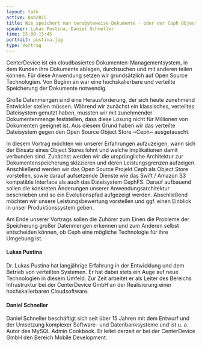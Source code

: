 ```yaml
---
layout: talk
active: bob2015
title: Wie speichert man terabyteweise Dokumente - oder der Ceph Object Store
speaker: Lukas Pustina, Daniel Schneller
time: 15:00-15:45
portrait: pustina.jpg
type: Vortrag
---
```


CenterDevice ist ein cloudbasiertes Dokumenten-Managementsystem, in
dem Kunden ihre Dokumente ablegen, durchsuchen und mit anderen teilen
können. Für diese Anwendung setzen wir grundsätzlich auf Open Source
Technologien. Von Beginn an war eine hochskalierbare und verteilte
Speicherung der Dokumente notwendig.

Große Datenmengen sind eine Herausforderung, der sich heute zunehmend
Entwickler stellen müssen. Während wir zunächst ein klassisches,
verteiltes Dateisystem genutzt haben, mussten wir mit zunehmender
Dokumentenmenge feststellen, dass diese Lösung nicht für Millionen von
Dokumenten geeignet ist. Aus diesem Grund haben wir das verteilte
Dateisystem gegen den Open Source Object Store ~Ceph~ ausgetauscht.

In diesem Vortrag möchten wir unserer Erfahrungen aufzuzeigen, wann
sich der Einsatz eines Object Stores lohnt und welche Implikationen
damit verbunden sind. Zunächst werden wir die ursprüngliche
Architektur zur Dokumentenspeicherung skizzieren und deren
Leistungsgrenzen aufzeigen. Anschließend werden wir das Open Source
Projekt Ceph als Object Store vorstellen, sowie darauf aufsetzende
Dienste wie das Swift / Amazon S3 kompatible Interface als auch das
Dateisystem CephFS. Darauf aufbauend sollen die konkreten Änderungen
unserer Anwendungsarchitektur beschrieben und so ein Evolutionspfad
aufgezeigt werden. Abschließend möchten wir unsere Leistungsbewertung
vorstellen und ggf. einen Einblick in unser Produktionssystem geben.

Am Ende unserer Vortrags sollen die Zuhörer zum Einen die Probleme der
Speicherung großer Datenmengen erkennen und zum Anderen selbst
entscheiden können, ob Ceph eine mögliche Technologie für ihre
Umgebung ist.

#### Lukas Pustina

Dr. Lukas Pustina hat langjährige Erfahrung in der Entwicklung und
dem Betrieb von verteilten Systemen. Er hat dabei stets ein Auge auf
neue Technologien in diesem Umfeld. Zur Zeit arbeitet er als Leiter
des Bereichs Infrastruktur bei der CenterDevice GmbH an der
Realisierung einer hochskalierbaren Cloudsoftware.

#### Daniel Schneller

Daniel Schneller beschäftigt sich seit über 15 Jahren mit dem Entwurf
und der Umsetzung komplexer Software- und Datenbanksysteme und ist u.
a. Autor des MySQL Admin Cookbook. Er leitet derzeit er bei der
CenterDevice GmbH den Bereich Mobile Development.
